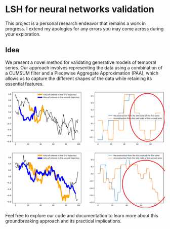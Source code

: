 # LSH for neural networks validation
This project is a personal research endeavor that remains a work in progress. I extend my apologies for any errors you may come across during your exploration.

## Idea
We present a novel method for validating generative models of temporal series. Our approach involves representing the data using a combination of a CUMSUM filter and a Piecewise Aggregate Approximation (PAA), which allows us to capture the different shapes of the data while retaining its essential features.


![Alt Text](https://github.com/c1adrien/LSH_for_neural_networks_validation/blob/main/LSH/results/area_of_interest_two_trajectory.png)



![Alt Text](https://github.com/c1adrien/LSH_for_neural_networks_validation/blob/main/LSH/results/second%20pattern.png)


Feel free to explore our code and documentation to learn more about this groundbreaking approach and its practical implications.

